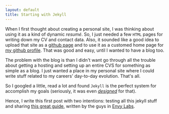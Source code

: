 ```yaml
---
layout: default
title: Starting with Jekyll
---
```


When I first thought about creating a personal site, I was thinking about using
it as a kind of dynamic *resumé*. So, I just needed a few `HTML` pages for
writing down my CV and contact data. Also, it sounded like a good idea to
upload that site as a [github page][1] and to use it as a
customed home page for [my github profile][2]. That was good and easy, until I
wanted to have a blog too.

The problem with the blog is than I didn't want go through all the trouble about
getting a hosting and setting up an entire CVS for something as simple as a blog.
I just wanted a place in my personal site where I could write stuff related to
my careers' day-to-day evolution. That's all.

So I googled a little, read a lot and found `Jekyll` is the perfect system for
accomplish my goals (seriously, it was even [*designed*][3] for that).

Hence, I write this first post with two intentions: testing all this jekyll stuff
and sharing [this great guide][guide], written by the guys in [Envy Labs][envy].

  [1]: http://pages.github.com
  [2]: http://github.com/erik-escobedo
  [3]: https://github.com/mojombo/jekyll/wiki
  [envy]: http://envylabs.com
  [guide]: http://blog.envylabs.com/2009/08/publishing-a-blog-with-github-pages-and-jekyll/

